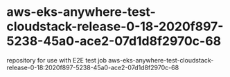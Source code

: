 # aws-eks-anywhere-test-cloudstack-release-0-18-2020f897-5238-45a0-ace2-07d1d8f2970c-68
repository for use with E2E test job aws-eks-anywhere-test-cloudstack-release-0-18:2020f897-5238-45a0-ace2-07d1d8f2970c-68
